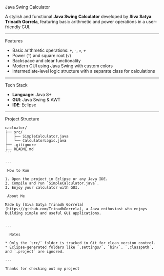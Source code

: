  Java Swing Calculator

A stylish and functional **Java Swing Calculator** developed by **Siva Satya Trinadh Gorrela**, featuring basic arithmetic and power operations in a user-friendly GUI.

----------------------------------------------------------------------------------------------------------

 Features

* Basic arithmetic operations: `+`, `-`, `×`, `÷`
* Power (`^`) and square root (`√`)
* Backspace and clear functionality
* Modern GUI using Java Swing with custom colors
* Intermediate-level logic structure with a separate class for calculations

----------------------------------------------------------------------------------------------------

 Tech Stack

* **Language**: Java 8+
* **GUI**: Java Swing & AWT
* **IDE**: Eclipse

---

Project Structure

````````````````````````
cacluator/
├── src/
│   ├── SimpleCalculator.java
│   └── CalculatorLogic.java
├── .gitignore
├── README.md
```

---

 How to Run

1. Open the project in Eclipse or any Java IDE.
2. Compile and run `SimpleCalculator.java`.
3. Enjoy your calculator with GUI.

 About Me

Made by [Siva Satya Trinadh Gorrela](https://github.com/TrinadhGorrela), a Java enthusiast who enjoys building simple and useful GUI applications.


---

  Notes

* Only the `src/` folder is tracked in Git for clean version control.
* Eclipse-generated folders like `.settings/`, `bin/`, `.classpath`, and `.project` are ignored.

---

Thanks for checking out my project

